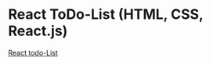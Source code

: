 # React ToDo-List (HTML, CSS, React.js)

[React todo-List](https://todo-list-react-m7bvgmvt0-koope79.vercel.app/)
